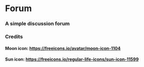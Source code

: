 # Forum

### A simple discussion forum


### Credits
#### Moon icon: https://freeicons.io/avatar/moon-icon-1104
#### Sun icon: https://freeicons.io/regular-life-icons/sun-icon-11599
